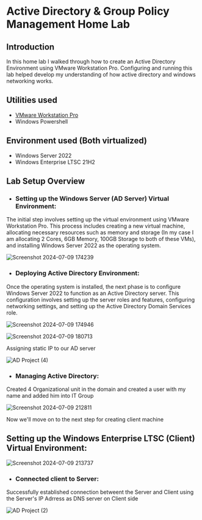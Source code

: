 # Active Directory & Group Policy Management Home Lab
## Introduction
In this home lab I walked through how to create an Active Directory Environment using VMware Workstation Pro. Configuring and running this lab helped develop my understanding of how active directory and windows networking works.
## Utilities used
- [VMware Workstation Pro](https://www.vmware.com/products/workstation-pro/html.html)
- Windows Powershell
## Environment used (Both virtualized)
- Windows Server 2022
- Windows Enterprise LTSC 21H2
## Lab Setup Overview
- ### Setting up the Windows Server (AD Server) Virtual Environment: 
The initial step involves setting up the virtual environment using VMware Workstation Pro. This process includes creating a new virtual machine, allocating necessary resources such as memory and storage (In my case I am allocating 2 Cores, 6GB Memory, 100GB Storage to both of these VMs), and installing Windows Server 2022 as the operating system.

![Screenshot 2024-07-09 174239](https://github.com/Ironfist69/AD-Management-Home-Lab/assets/70436487/5add46bb-1563-4f15-a499-1d517ad09620)

- ### Deploying Active Directory Environment:
Once the operating system is installed, the next phase is to configure Windows Server 2022 to function as an Active Directory server. This configuration involves setting up the server roles and features, configuring networking settings, and setting up the Active Directory Domain Services role.

![Screenshot 2024-07-09 174946](https://github.com/Ironfist69/AD-Management-Home-Lab/assets/70436487/a569ae63-3fa2-41ce-a2a9-3cd6396cdf40)


![Screenshot 2024-07-09 180713](https://github.com/Ironfist69/AD-Management-Home-Lab/assets/70436487/84147277-a9a9-47f5-a836-de89765b4395)

Assigning static IP to our AD server

![AD Project (4)](https://github.com/Ironfist69/AD-Management-Home-Lab/assets/70436487/9903abf7-7190-424e-a72f-3bdc00d3b734)

- ### Managing Active Directory:
Created 4 Organizational unit in the domain and created a user with my name and added him into IT Group

![Screenshot 2024-07-09 212811](https://github.com/Ironfist69/AD-Management-Home-Lab/assets/70436487/918bc782-a840-4494-9502-59f11bc2d0cf)



Now we'll move on to the next step for creating client machine

## Setting up the Windows Enterprise LTSC (Client) Virtual Environment: 

![Screenshot 2024-07-09 213737](https://github.com/Ironfist69/AD-Management-Home-Lab/assets/70436487/9f49c695-aa39-4aff-a7c7-a3cbcefb98f8)

- ### Connected client to Server:
Successfully established connection betweent the Server and Client using the Server's IP Adrress as DNS server on Client side

![AD Project (2)](https://github.com/Ironfist69/AD-Management-Home-Lab/assets/70436487/78b52353-0a86-4a25-853b-82949ac3e3bd)
